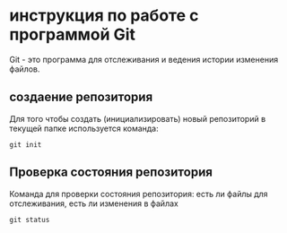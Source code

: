 # инструкция по работе с программой Git

Git - это программа для отслеживания и ведения истории изменения файлов.

## создаение репозитория

Для того чтобы создать (инициализировать) новый репозиторий в текущей папке используется команда:

    git init

## Проверка состояния репозитория

Команда для проверки состояния репозитория: есть ли файлы для отслеживания, есть ли изменения в файлах

    git status


